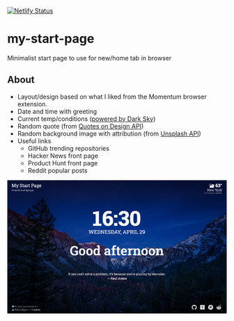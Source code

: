 [![Netlify Status](https://api.netlify.com/api/v1/badges/f17a321d-5c04-496a-9350-64b5df3335e9/deploy-status)](https://app.netlify.com/sites/my-start-page/deploys)

# my-start-page

Minimalist start page to use for new/home tab in browser

## About

- Layout/design based on what I liked from the Momentum browser extension.
- Date and time with greeting
- Current temp/conditions ([powered by Dark Sky](https://darksky.net/poweredby/))
- Random quote (from [Quotes on Design API](https://quotesondesign.com/api/))
- Random background image with attribution (from [Unsplash API](https://unsplash.com/developers))
- Useful links
  - GitHub trending repositories
  - Hacker News front page
  - Product Hunt front page
  - Reddit popular posts

![My Start Page Screenshot](./screenshot.png "My Start Page Screenshot")
